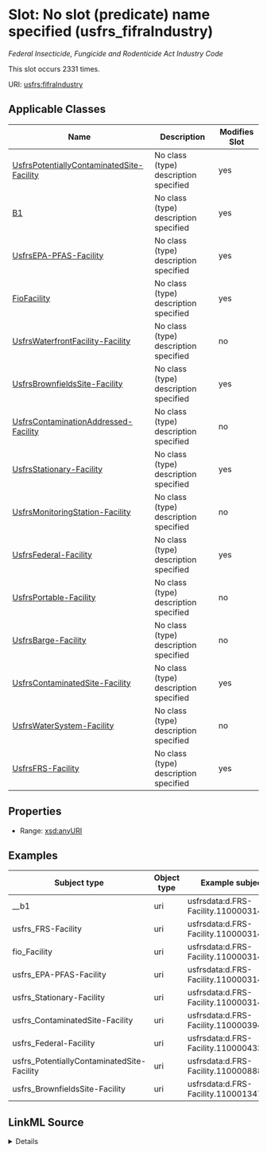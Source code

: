 

# Slot: No slot (predicate) name specified (usfrs_fifraIndustry)


_Federal Insecticide, Fungicide and Rodenticide Act Industry Code_






This slot occurs 2331 times.


URI: [usfrs:fifraIndustry](http://sawgraph.spatialai.org/v1/us-frs#fifraIndustry)



<!-- no inheritance hierarchy -->





## Applicable Classes

| Name | Description | Modifies Slot |
| --- | --- | --- |
| [UsfrsPotentiallyContaminatedSite-Facility](../classes/UsfrsPotentiallyContaminatedSite-Facility.md) | No class (type) description specified |  yes  |
| [B1](../classes/B1.md) | No class (type) description specified |  yes  |
| [UsfrsEPA-PFAS-Facility](../classes/UsfrsEPA-PFAS-Facility.md) | No class (type) description specified |  yes  |
| [FioFacility](../classes/FioFacility.md) | No class (type) description specified |  yes  |
| [UsfrsWaterfrontFacility-Facility](../classes/UsfrsWaterfrontFacility-Facility.md) | No class (type) description specified |  no  |
| [UsfrsBrownfieldsSite-Facility](../classes/UsfrsBrownfieldsSite-Facility.md) | No class (type) description specified |  yes  |
| [UsfrsContaminationAddressed-Facility](../classes/UsfrsContaminationAddressed-Facility.md) | No class (type) description specified |  no  |
| [UsfrsStationary-Facility](../classes/UsfrsStationary-Facility.md) | No class (type) description specified |  yes  |
| [UsfrsMonitoringStation-Facility](../classes/UsfrsMonitoringStation-Facility.md) | No class (type) description specified |  no  |
| [UsfrsFederal-Facility](../classes/UsfrsFederal-Facility.md) | No class (type) description specified |  yes  |
| [UsfrsPortable-Facility](../classes/UsfrsPortable-Facility.md) | No class (type) description specified |  no  |
| [UsfrsBarge-Facility](../classes/UsfrsBarge-Facility.md) | No class (type) description specified |  no  |
| [UsfrsContaminatedSite-Facility](../classes/UsfrsContaminatedSite-Facility.md) | No class (type) description specified |  yes  |
| [UsfrsWaterSystem-Facility](../classes/UsfrsWaterSystem-Facility.md) | No class (type) description specified |  no  |
| [UsfrsFRS-Facility](../classes/UsfrsFRS-Facility.md) | No class (type) description specified |  yes  |







## Properties

* Range: [xsd:anyURI](http://www.w3.org/2001/XMLSchema#anyURI)






## Examples

| Subject type | Object type | Example subject | Example object | Occurrences |
| --- | --- | --- | --- | --- |
| __b1 | uri | usfrsdata:d.FRS-Facility.110000314384 | http://sawgraph.spatialai.org/v1/fio/sic#SIC-IndustryCode-3699 | 2331 |
| usfrs_FRS-Facility | uri | usfrsdata:d.FRS-Facility.110000314384 | http://sawgraph.spatialai.org/v1/fio/sic#SIC-IndustryCode-3699 | 2331 |
| fio_Facility | uri | usfrsdata:d.FRS-Facility.110000314384 | http://sawgraph.spatialai.org/v1/fio/sic#SIC-IndustryCode-3699 | 2331 |
| usfrs_EPA-PFAS-Facility | uri | usfrsdata:d.FRS-Facility.110000314384 | http://sawgraph.spatialai.org/v1/fio/sic#SIC-IndustryCode-3699 | 439 |
| usfrs_Stationary-Facility | uri | usfrsdata:d.FRS-Facility.110000314384 | http://sawgraph.spatialai.org/v1/fio/sic#SIC-IndustryCode-3699 | 2297 |
| usfrs_ContaminatedSite-Facility | uri | usfrsdata:d.FRS-Facility.110000394635 | http://sawgraph.spatialai.org/v1/fio/sic#SIC-IndustryCode-3585 | 1 |
| usfrs_Federal-Facility | uri | usfrsdata:d.FRS-Facility.110000433273 | http://sawgraph.spatialai.org/v1/fio/sic#SIC-IndustryCode-2819 | 1 |
| usfrs_PotentiallyContaminatedSite-Facility | uri | usfrsdata:d.FRS-Facility.110000888585 | http://sawgraph.spatialai.org/v1/fio/sic#SIC-IndustryCode-2833 | 3 |
| usfrs_BrownfieldsSite-Facility | uri | usfrsdata:d.FRS-Facility.110001347490 | http://sawgraph.spatialai.org/v1/fio/sic#SIC-IndustryCode-3523 | 1 |




## LinkML Source

<details>

```yaml
name: usfrs_fifraIndustry
annotations:
  count:
    tag: count
    value: 2331
description: Federal Insecticide, Fungicide and Rodenticide Act Industry Code
title: No slot (predicate) name specified
examples:
- object:
    example_object: http://sawgraph.spatialai.org/v1/fio/sic#SIC-IndustryCode-3699
    example_object_type: uri
    example_predicate: usfrs:fifraIndustry
    example_subject: usfrsdata:d.FRS-Facility.110000314384
    example_subject_type: __b1
- object:
    example_object: http://sawgraph.spatialai.org/v1/fio/sic#SIC-IndustryCode-3699
    example_object_type: uri
    example_predicate: usfrs:fifraIndustry
    example_subject: usfrsdata:d.FRS-Facility.110000314384
    example_subject_type: usfrs_FRS-Facility
- object:
    example_object: http://sawgraph.spatialai.org/v1/fio/sic#SIC-IndustryCode-3699
    example_object_type: uri
    example_predicate: usfrs:fifraIndustry
    example_subject: usfrsdata:d.FRS-Facility.110000314384
    example_subject_type: fio_Facility
- object:
    example_object: http://sawgraph.spatialai.org/v1/fio/sic#SIC-IndustryCode-3699
    example_object_type: uri
    example_predicate: usfrs:fifraIndustry
    example_subject: usfrsdata:d.FRS-Facility.110000314384
    example_subject_type: usfrs_EPA-PFAS-Facility
- object:
    example_object: http://sawgraph.spatialai.org/v1/fio/sic#SIC-IndustryCode-3699
    example_object_type: uri
    example_predicate: usfrs:fifraIndustry
    example_subject: usfrsdata:d.FRS-Facility.110000314384
    example_subject_type: usfrs_Stationary-Facility
- object:
    example_object: http://sawgraph.spatialai.org/v1/fio/sic#SIC-IndustryCode-3585
    example_object_type: uri
    example_predicate: usfrs:fifraIndustry
    example_subject: usfrsdata:d.FRS-Facility.110000394635
    example_subject_type: usfrs_ContaminatedSite-Facility
- object:
    example_object: http://sawgraph.spatialai.org/v1/fio/sic#SIC-IndustryCode-2819
    example_object_type: uri
    example_predicate: usfrs:fifraIndustry
    example_subject: usfrsdata:d.FRS-Facility.110000433273
    example_subject_type: usfrs_Federal-Facility
- object:
    example_object: http://sawgraph.spatialai.org/v1/fio/sic#SIC-IndustryCode-2833
    example_object_type: uri
    example_predicate: usfrs:fifraIndustry
    example_subject: usfrsdata:d.FRS-Facility.110000888585
    example_subject_type: usfrs_PotentiallyContaminatedSite-Facility
- object:
    example_object: http://sawgraph.spatialai.org/v1/fio/sic#SIC-IndustryCode-3523
    example_object_type: uri
    example_predicate: usfrs:fifraIndustry
    example_subject: usfrsdata:d.FRS-Facility.110001347490
    example_subject_type: usfrs_BrownfieldsSite-Facility
from_schema: fio-kg
rank: 1000
slot_uri: usfrs:fifraIndustry
alias: usfrs_fifraIndustry
domain_of:
- __b1
- fio_Facility
- usfrs_BrownfieldsSite-Facility
- usfrs_ContaminatedSite-Facility
- usfrs_EPA-PFAS-Facility
- usfrs_FRS-Facility
- usfrs_Federal-Facility
- usfrs_PotentiallyContaminatedSite-Facility
- usfrs_Stationary-Facility
range: uri

```
</details>